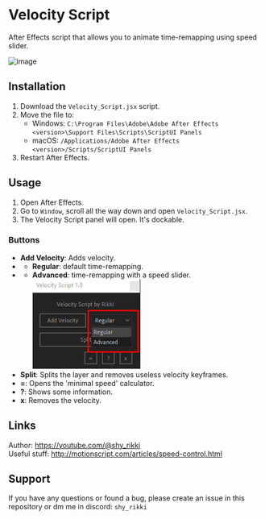 # Velocity Script

After Effects script that allows you to animate time-remapping using speed slider.

![image](https://github.com/eirisocherry/velocity-script/assets/115040224/81934aea-8e62-4647-97d9-1a03598343e3)


## Installation

1. Download the `Velocity_Script.jsx` script.
2. Move the file to:
   - Windows: `C:\Program Files\Adobe\Adobe After Effects <version>\Support Files\Scripts\ScriptUI Panels`
   - macOS: `/Applications/Adobe After Effects <version>/Scripts/ScriptUI Panels`
3. Restart After Effects.

## Usage

1. Open After Effects.
2. Go to `Window`, scroll all the way down and open `Velocity_Script.jsx`.
3. The Velocity Script panel will open. It's dockable.

### Buttons
- **Add Velocity**: Adds velocity.
- - **Regular**: default time-remapping.
- - **Advanced**: time-remapping with a speed slider.
![alt text](image.png)
- **Split**: Splits the layer and removes useless velocity keyframes.
- **=**: Opens the 'minimal speed' calculator.
- **?**: Shows some information.
- **x**: Removes the velocity.

## Links

Author: https://youtube.com/@shy_rikki  
Useful stuff: http://motionscript.com/articles/speed-control.html  

## Support

If you have any questions or found a bug, please create an issue in this repository or dm me in discord: `shy_rikki`